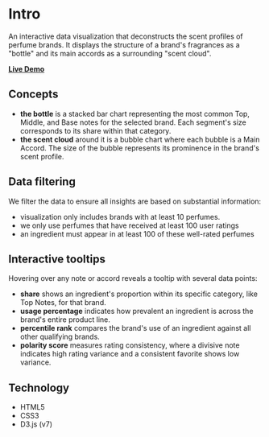 # Intro

An interactive data visualization that deconstructs the scent profiles of perfume brands. It displays the structure of a brand's fragrances as a "bottle" and its main accords as a surrounding "scent cloud".

**[Live Demo](https://xphoenixua.github.io/scent-dna/)**

## Concepts

*   **the bottle** is a stacked bar chart representing the most common Top, Middle, and Base notes for the selected brand. Each segment's size corresponds to its share within that category.
*   **the scent cloud** around it is a bubble chart where each bubble is a Main Accord. The size of the bubble represents its prominence in the brand's scent profile.

## Data filtering

We filter the data to ensure all insights are based on substantial information:
*   visualization only includes brands with at least 10 perfumes.
*   we only use perfumes that have received at least 100 user ratings
*   an ingredient must appear in at least 100 of these well-rated perfumes

## Interactive tooltips

Hovering over any note or accord reveals a tooltip with several data points:
*   **share** shows an ingredient's proportion within its specific category, like Top Notes, for that brand.
*   **usage percentage** indicates how prevalent an ingredient is across the brand's entire product line.
*   **percentile rank** compares the brand's use of an ingredient against all other qualifying brands.
*   **polarity score** measures rating consistency, where a divisive note indicates high rating variance and a consistent favorite shows low variance.


## Technology

*   HTML5
*   CSS3
*   D3.js (v7)
